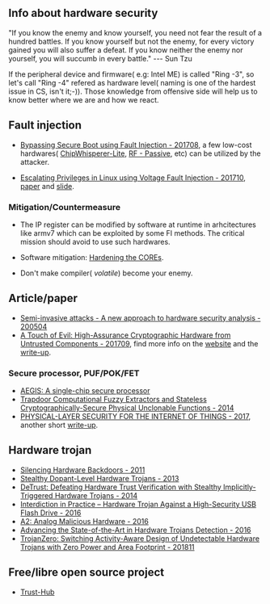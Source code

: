 ## Info about hardware security

"If you know the enemy and know yourself, you need not fear the result of a hundred battles. If you know yourself but not the enemy, for every victory gained you will also suffer a defeat. If you know neither the enemy nor yourself, you will succumb in every battle." ---  Sun Tzu 

If the peripheral device and firmware( e.g: Intel ME) is called "Ring -3", so let's call "Ring -4" refered as hardware level( naming is one of the hardest issue in CS, isn't it;-)). Those knowledge from offensive side will help us to know better where we are and how we react.

## Fault injection

* [Bypassing Secure Boot using Fault Injection - 201708](https://app.media.ccc.de/v/SHA2017-143-bypassing_secure_boot_using_fault_injection), a few low-cost hardwares( [ChipWhisperer-Lite](https://wiki.newae.com/CW1173_ChipWhisperer-Lite), [RF - Passive](https://www.langer-emv.de/en/category/rf-passive-30-mhz-3-ghz/35), etc) can be utilized by the attacker.

* [Escalating Privileges in Linux using Voltage Fault Injection - 201710](https://www.riscure.com/publication/escalating-privileges-linux-using-fault-injection/), [paper](https://www.riscure.com/uploads/2017/10/Riscure_Whitepaper_Escalating_Privileges_in_Linux_using_Fault_Injection.pdf) and [slide](https://www.riscure.com/uploads/2017/10/escalating-privileges-in-linux-using-fi-presentation-fdtc-2017.pdf).

### Mitigation/Countermeasure

* The IP register can be modified by software at runtime in arhcitectures like armv7 which can be exploited by some FI methods. The critical mission should avoid to use such hardwares.

* Software mitigation: [Hardening the COREs](https://github.com/hardenedlinux/hardenedlinux_profiles/raw/master/slide/hardening_the_core.pdf).

* Don't make compiler( _volatile_) become your enemy.


## Article/paper

* [Semi-invasive attacks - A new approach to hardware security analysis - 200504](https://www.cl.cam.ac.uk/techreports/UCAM-CL-TR-630.pdf)
* [A Touch of Evil: High-Assurance Cryptographic Hardware from Untrusted Components - 201709](https://arxiv.org/abs/1709.03817), find more info on the [website](https://backdoortolerance.org/) and the [write-up](https://www.benthamsgaze.org/2018/02/06/a-witch-hunt-for-trojans-in-our-chips/).


### Secure processor, PUF/POK/FET

* [AEGIS: A single-chip secure processor](https://people.csail.mit.edu/devadas/pubs/aegis-istr-august6-2005.pdf)
* [Trapdoor Computational Fuzzy Extractors and Stateless Cryptographically-Secure Physical Unclonable Functions - 2014](https://eprint.iacr.org/2014/938.pdf)
* [PHYSICAL-LAYER SECURITY FOR THE INTERNET OF THINGS - 2017](https://www.emsec.ruhr-uni-bochum.de/media/attachments/files/2017/03/dissertation-zenger.pdf), another short [write-up](https://pdfs.semanticscholar.org/9c7f/d8cad243654cbcc29b62d721d5c8929ecdb8.pdf).


## Hardware trojan

* [Silencing Hardware Backdoors - 2011](http://www.cs.columbia.edu/~simha/preprint_oakland11.pdf)
* [Stealthy Dopant-Level Hardware Trojans - 2013](https://sharps.org/wp-content/uploads/BECKER-CHES.pdf)
* [DeTrust: Defeating Hardware Trust Verification with Stealthy Implicitly-Triggered Hardware Trojans - 2014](http://www.cse.cuhk.edu.hk/~qxu/zhang-ccs14.pdf)
* [Interdiction in Practice – Hardware Trojan Against a High-Security USB Flash Drive - 2016](https://eprint.iacr.org/2015/768)
* [A2: Analog Malicious Hardware - 2016](https://ieeexplore.ieee.org/document/7546493)
* [Advancing the State-of-the-Art in Hardware Trojans Detection - 2016](https://eprint.iacr.org/2014/943.pdf)
* [TrojanZero: Switching Activity-Aware Design of Undetectable Hardware Trojans with Zero Power and Area Footprint - 201811](https://arxiv.org/abs/1812.02770)


## Free/libre open source project

* [Trust-Hub](http://www.trust-hub.org/home)
